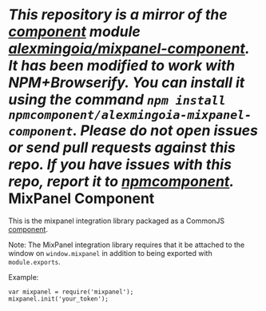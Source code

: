 *This repository is a mirror of the [component](http://component.io) module [alexmingoia/mixpanel-component](http://github.com/alexmingoia/mixpanel-component). It has been modified to work with NPM+Browserify. You can install it using the command `npm install npmcomponent/alexmingoia-mixpanel-component`. Please do not open issues or send pull requests against this repo. If you have issues with this repo, report it to [npmcomponent](https://github.com/airportyh/npmcomponent).*
MixPanel Component
==================

This is the mixpanel integration library packaged as a 
CommonJS [component](https://github.com/component/component).

Note: The MixPanel integration library requires that it 
be attached to the window on `window.mixpanel` in addition to 
being exported with `module.exports`.

Example:

    var mixpanel = require('mixpanel');
    mixpanel.init('your_token');
